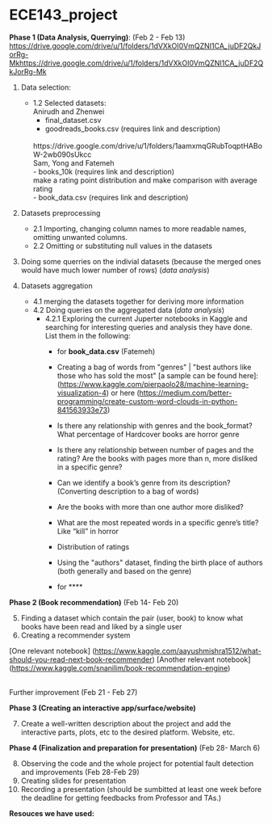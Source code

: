 # ECE143_project

**Phase 1 (Data Analysis, Querrying)**: (Feb 2 - Feb 13) <br>
https://drive.google.com/drive/u/1/folders/1dVXkOI0VmQZNI1CA_juDF2QkJorRg-Mkhttps://drive.google.com/drive/u/1/folders/1dVXkOI0VmQZNI1CA_juDF2QkJorRg-Mk
1. Data selection:
    - 1.2 Selected datasets:<br>
        Anirudh and Zhenwei<br>
        - final_dataset.csv <br>
        - goodreads_books.csv (requires link and description)<br>
        <br>
        https://drive.google.com/drive/u/1/folders/1aamxmqGRubToqptHABoW-2wb090sUkcc
        <br>
        Sam, Yong and Fatemeh <br>
        - books_10k  (requires link and description)<br>
        make a rating point distribution and make comparison with average rating<br>
        - book_data.csv  (requires link and description)
        <br>
       
2. Datasets preprocessing
    - 2.1 Importing, changing column names to more readable names, omitting unwanted columns.
    - 2.2 Omitting or substituting null values in the datasets
    
   
3. Doing some querries on the indivial datasets (because the merged ones would have much lower number of rows) (*data analysis*)  
     
4. Datasets aggregation
    - 4.1 merging the datasets together for deriving more information
    - 4.2 Doing queries on the aggregated data (*data analysis*)
        - 4.2.1 Exploring  the current Juperter notebooks in Kaggle and searching for interesting queries and analysis they have done. List them in the following:
            - for **book_data.csv** (Fatemeh)
            - Creating a bag of words from "genres" | "best authors like those who has sold the most" [a sample can be found here]: (https://www.kaggle.com/pierpaolo28/machine-learning-visualization-4) or here (https://medium.com/better-programming/create-custom-word-clouds-in-python-841563933e73)
            - Is there any relationship with genres and the book_format? What percentage of Hardcover books are horror genre
            - Is there any relationship between number of pages and the rating? Are the books with pages more than n, more disliked in a specific genre?
            - Can we identify a book’s genre from its description? (Converting description to a bag of words)
            - Are the books with more than one author more disliked?
            - What are the most repeated words in a specific genre’s title? Like “kill” in horror
            - Distribution of ratings
            - Using the "authors" dataset, finding the birth place of authors (both generally and based on the genre)

            - for ****
     
     
     
**Phase 2 (Book recommendation)** (Feb 14- Feb 20) 

5. Finding a dataset which contain the pair (user, book) to know what books have been read and liked by a single user
6. Creating a recommender system

[One relevant notebook] (https://www.kaggle.com/aayushmishra1512/what-should-you-read-next-book-recommender)
[Another relevant notebook] (https://www.kaggle.com/snanilim/book-recommendation-engine)


<br>
Further improvement (Feb 21 - Feb 27)

**Phase 3 (Creating an interactive app/surface/website)** 

7. Create a well-written description about the project and add the interactive parts, plots, etc to the desired platform. Website, etc.



**Phase 4 (Finalization and preparation for presentation)** (Feb 28- March 6)

8. Observing the code and the whole project for potential fault detection and improvements (Feb 28-Feb 29)
9. Creating slides for presentation 
10. Recording a presentation (should be sumbitted at least one week before the deadline for getting feedbacks from Professor and TAs.) 




**Resouces we have used:**

